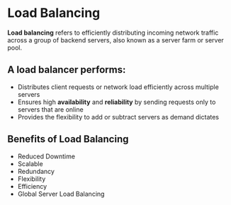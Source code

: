 # Load Balancing

**Load balancing** refers to efficiently distributing incoming network traffic across a group of backend servers, also known as a server farm or server pool.

## A load balancer performs:

* Distributes client requests or network load efficiently across multiple servers
* Ensures high **availability** and **reliability** by sending requests only to servers that are online
* Provides the flexibility to add or subtract servers as demand dictates

## Benefits of Load Balancing

* Reduced Downtime
* Scalable
* Redundancy
* Flexibility
* Efficiency
* Global Server Load Balancing

